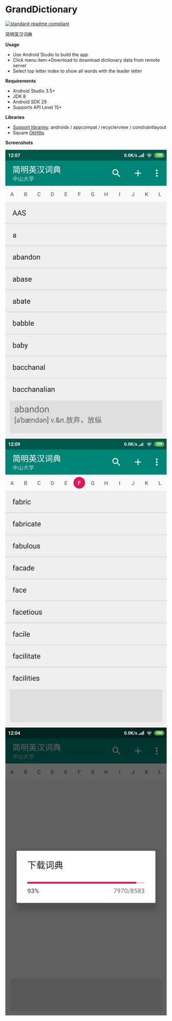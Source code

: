 # GrandDictionary

[![standard-readme compliant](https://img.shields.io/badge/readme%20style-standard-brightgreen.svg?style=flat-square)](https://github.com/RichardLitt/standard-readme)

简明英汉词典

**Usage**

- Use Android Studio to build the app
- Click menu item->Download to download dictionary data from remote server
- Select top letter index to show all words with the leader letter

**Requirements**

- Android Studio 3.5+
- JDK 8
- Android SDK 29
- Supports API Level 15+

**Libraries**

- [Support libraries]: androidx / appcompat / recyclerview / constraintlayout
- Square [OkHttp]

**Screenshots**

<!--
<figure class="third" align="center">
    <img src="assets/screenshot-1.png" width="20%">
    <img src="assets/screenshot-2.png" width="20%">
    <img src="assets/screenshot-3.png" width="20%">
</figure>
-->

![](assets/screenshot-1.png) ![](assets/screenshot-2.png) ![](assets/screenshot-3.png)

[Support libraries]: https://developer.android.com/jetpack/androidx/
[Okhttp]: https://github.com/square/okhttp
